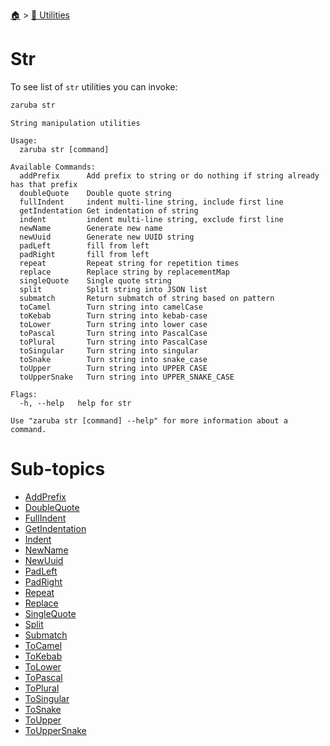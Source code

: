 <!--startTocHeader-->
[🏠](../../README.md) > [🔧 Utilities](../README.md)
# Str
<!--endTocHeader-->

To see list of `str` utilities you can invoke:

<!--startCode-->
```bash
zaruba str
```

````
String manipulation utilities

Usage:
  zaruba str [command]

Available Commands:
  addPrefix      Add prefix to string or do nothing if string already has that prefix
  doubleQuote    Double quote string
  fullIndent     indent multi-line string, include first line
  getIndentation Get indentation of string
  indent         indent multi-line string, exclude first line
  newName        Generate new name
  newUuid        Generate new UUID string
  padLeft        fill from left
  padRight       fill from left
  repeat         Repeat string for repetition times
  replace        Replace string by replacementMap
  singleQuote    Single quote string
  split          Split string into JSON list
  submatch       Return submatch of string based on pattern
  toCamel        Turn string into camelCase
  toKebab        Turn string into kebab-case
  toLower        Turn string into lower case
  toPascal       Turn string into PascalCase
  toPlural       Turn string into PascalCase
  toSingular     Turn string into singular
  toSnake        Turn string into snake_case
  toUpper        Turn string into UPPER CASE
  toUpperSnake   Turn string into UPPER_SNAKE_CASE

Flags:
  -h, --help   help for str

Use "zaruba str [command] --help" for more information about a command.
````
<!--endCode-->

<!--startTocSubTopic-->
# Sub-topics
* [AddPrefix](add-prefix.md)
* [DoubleQuote](double-quote.md)
* [FullIndent](full-indent.md)
* [GetIndentation](get-indentation.md)
* [Indent](indent.md)
* [NewName](new-name.md)
* [NewUuid](new-uuid.md)
* [PadLeft](pad-left.md)
* [PadRight](pad-right.md)
* [Repeat](repeat.md)
* [Replace](replace.md)
* [SingleQuote](single-quote.md)
* [Split](split.md)
* [Submatch](submatch.md)
* [ToCamel](to-camel.md)
* [ToKebab](to-kebab.md)
* [ToLower](to-lower.md)
* [ToPascal](to-pascal.md)
* [ToPlural](to-plural.md)
* [ToSingular](to-singular.md)
* [ToSnake](to-snake.md)
* [ToUpper](to-upper.md)
* [ToUpperSnake](to-upper-snake.md)
<!--endTocSubTopic-->